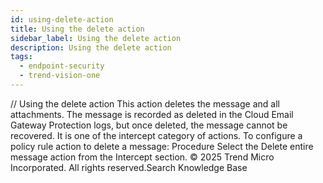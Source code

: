 ```yaml
---
id: using-delete-action
title: Using the delete action
sidebar_label: Using the delete action
description: Using the delete action
tags:
  - endpoint-security
  - trend-vision-one
---
```


/*<![CDATA[*/ $('#title').html($('meta[name=map-description]').attr('content')); /*]]>*/ Using the delete action This action deletes the message and all attachments. The message is recorded as deleted in the Cloud Email Gateway Protection logs, but once deleted, the message cannot be recovered. It is one of the intercept category of actions. To configure a policy rule action to delete a message: Procedure Select the Delete entire message action from the Intercept section. © 2025 Trend Micro Incorporated. All rights reserved.Search Knowledge Base